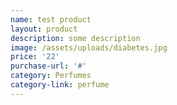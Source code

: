 ```yaml
---
name: test product
layout: product
description: some description
image: /assets/uploads/diabetes.jpg
price: '22'
purchase-url: '#'
category: Perfumes
category-link: perfume
---
```


